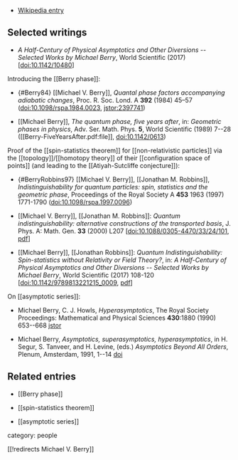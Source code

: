 

* <a href="https://en.wikipedia.org/wiki/Michael_Berry_(physicist)">Wikipedia entry</a>

## Selected writings

* *A Half-Century of Physical Asymptotics and Other Diversions
-- Selected Works by Michael Berry*, World Scientific (2017) &lbrack;[doi:10.1142/10480](https://doi.org/10.1142/10480)&rbrack;

Introducing the [[Berry phase]]:

* {#Berry84} [[Michael V. Berry]], *Quantal phase factors accompanying adiabatic changes*, Proc. R. Soc. Lond. A **392** (1984) 45–57 ([doi:10.1098/rspa.1984.0023](https://doi.org/10.1098/rspa.1984.0023), [jstor:2397741](https://www.jstor.org/stable/2397741))

* [[Michael Berry]], *The quantum phase, five years after*, in: *Geometric phases in physics*,  Adv. Ser. Math. Phys. **5**, World Scientific (1989) 7--28 ([[Berry-FiveYearsAfter.pdf:file]], [doi:10.1142/0613](https://doi.org/10.1142/0613))


Proof of the [[spin-statistics theorem]] for [[non-relativistic particles]] via the [[topology]]/[[homotopy theory]] of their [[configuration space of points]] (and leading to the [[Atiyah-Sutcliffe conjecture]]):

* {#BerryRobbins97} [[Michael V. Berry]], [[Jonathan M. Robbins]], *Indistinguishability for quantum particles: spin, statistics and the geometric phase*, Proceedings of the Royal Society A **453** 1963 (1997) 1771-1790 ([doi:10.1098/rspa.1997.0096](https://doi.org/10.1098/rspa.1997.0096))

* [[Michael V. Berry]], [[Jonathan M. Robbins]]: *Quantum indistinguishability: alternative constructions of the transported basis*, J. Phys. A: Math. Gen. **33** (2000) L207 \[<a href="https://iopscience.iop.org/article/10.1088/0305-4470/33/24/101">doi:10.1088/0305-4470/33/24/101</a>, [pdf](https://michaelberryphysics.wordpress.com/wp-content/uploads/2013/07/berry319.pdf)\]


* [[Michael Berry]], [[Jonathan Robbins]]: *Quantum Indistinguishability: Spin-statistics without Relativity or Field Theory?*, in: *A Half-Century of Physical Asymptotics and Other Diversions -- Selected Works by Michael Berry*, World Scientific (2017) 108-120 \[<a href="https://doi.org/10.1142/9789813221215_0009">doi:10.1142/9789813221215_0009</a>, [pdf](https://michaelberryphysics.wordpress.com/wp-content/uploads/2013/07/berry322.pdf)\]


On [[asymptotic series]]:

* Michael Berry, C. J. Howls, _Hyperasymptotics_,  The Royal Society Proceedings: Mathematical and Physical Sciences __430__:1880 (1990) 653--668 [jstor](https://www.jstor.org/stable/79960)

* Michael Berry, _Asymptotics, superasymptotics, hyperasymptotics_, in  H. Segur, S. Tanveer, and H. Levine, (eds.)  _Asymptotics Beyond All Orders_,  Plenum, Amsterdam, 1991, 1--14 [doi](https://doi.org/10.1007/978-1-4757-0435-8_1)


## Related entries

* [[Berry phase]]

* [[spin-statistics theorem]]

* [[asymptotic series]]

category: people

[[!redirects Michael V. Berry]]
